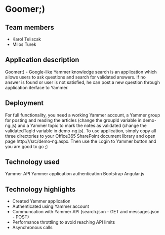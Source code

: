 # Goomer;) 
## Team members
- Karol Teliscak
- Milos Turek

## Application description
Goomer;) - Google-like Yammer knowledge search is an application which allows users to ask questions and search for validated answers. If no answer is found or user is not satisfied, he can post a new question through application iterface to Yammer.

## Deployment
For full functionality, you need a working Yammer account, a Yammer group for posting and reading the articles (change the groupId variable in demo-ng.js) and a Yammer topic to mark the notes as validated (change the validatedTagId variable in demo-ng.js).
To use application, simply copy all three directories to your Office365 SharePoint document library and open page http://<path-to-library>/src/demo-ng.aspx.
Then use the Login to Yammer button and you are good to go ;)

## Technology used
Yammer API
Yammer application authentication
Bootstrap
Angular.js

## Technology highlights
- Created Yammer application
- Authenticated using Yammer account
- Communcation with Yammer API (search.json - GET and messages.json - POST)
- Performance throttling to avoid reaching API limits
- Asynchronous calls
